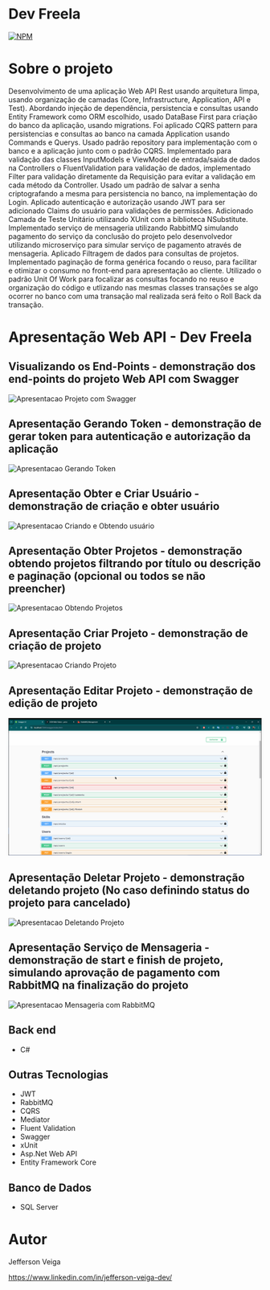 # Dev Freela

[![NPM](https://img.shields.io/github/license/jehveiga/Blog-api)](https://github.com/jehveiga/dev-freela/blob/main/LICENSE)

# Sobre o projeto

Desenvolvimento de uma aplicação Web API Rest usando arquitetura limpa, usando organização de camadas (Core, Infrastructure, Application, API e Test).
Abordando injeção de dependência, persistencia e consultas usando Entity Framework como ORM escolhido, usado DataBase First para criação do banco da aplicação, usando migrations.
Foi aplicado CQRS pattern para persistencias e consultas ao banco na camada Application usando Commands e Querys.
Usado padrão repository para implementação com o banco e a aplicação junto com o padrão CQRS.
Implementado para validação das classes InputModels e ViewModel de entrada/saida de dados na Controllers o FluentValidation para validação de dados, implementado Filter para validação diretamente da Requisição para evitar a validação em cada método da Controller.
Usado um padrão de salvar a senha criptografando a mesma para persistencia no banco, na implementaçào do Login.
Aplicado autenticação e autorização usando JWT para ser adicionado Claims do usuário para validações de permissões.
Adicionado Camada de Teste Unitário utilizando XUnit com a biblioteca NSubstitute.
Implementado serviço de mensageria utilizando RabbitMQ simulando pagamento do serviço da conclusão do projeto pelo desenvolvedor utilizando microserviço para simular serviço de pagamento através de mensageria.
Aplicado Filtragem de dados para consultas de projetos.
Implementado paginação de forma genérica focando o reuso, para facilitar e otimizar o consumo no front-end para apresentação ao cliente.
Utilizado o padrão Unit Of Work para focalizar as consultas focando no reuso e organização do código e utlizando nas mesmas classes transações se algo ocorrer no banco com uma transação mal realizada será feito o Roll Back da transação.

# Apresentação Web API - Dev Freela

## Visualizando os End-Points - demonstração dos end-points do projeto Web API com Swagger
![Apresentacao Projeto com Swagger](https://github.com/jehveiga/dev-freela/blob/main/assets/apresentacao_swagger.gif)

## Apresentação Gerando Token - demonstração de gerar token para autenticação e autorização da aplicação
![Apresentacao Gerando Token](https://github.com/jehveiga/dev-freela/blob/main/assets/gerar_token.gif)

## Apresentação Obter e Criar Usuário - demonstração de criação e obter usuário
![Apresentacao Criando e Obtendo usuário](https://github.com/jehveiga/dev-freela/blob/main/assets/obter_criar_usuario.gif)

## Apresentação Obter Projetos - demonstração obtendo projetos filtrando por título ou descrição e paginação (opcional ou todos se não preencher)
![Apresentacao Obtendo Projetos](https://github.com/jehveiga/dev-freela/blob/main/assets/obter_project.gif)

## Apresentação Criar Projeto - demonstração de criação de projeto
![Apresentacao Criando Projeto](https://github.com/jehveiga/dev-freela/blob/main/assets/post_project.gif)

## Apresentação Editar Projeto - demonstração de edição de projeto
![Apresentacao Editando Projeto](https://github.com/jehveiga/dev-freela/blob/main/assets/put_project.gif)

## Apresentação Deletar Projeto - demonstração deletando projeto (No caso definindo status do projeto para cancelado)
![Apresentacao Deletando Projeto](https://github.com/jehveiga/dev-freela/blob/main/assets/delete_project.gif)

## Apresentação Serviço de Mensageria - demonstração de start e finish de projeto, simulando aprovação de pagamento com RabbitMQ na finalização do projeto
![Apresentacao Mensageria com RabbitMQ](https://github.com/jehveiga/dev-freela/blob/main/assets/rabbitMQ_finish_project.gif)

## Back end

- C#

## Outras Tecnologias

- JWT
- RabbitMQ
- CQRS
- Mediator
- Fluent Validation
- Swagger
- xUnit
- Asp.Net Web API
- Entity Framework Core

## Banco de Dados

- SQL Server

# Autor 

Jefferson Veiga

https://www.linkedin.com/in/jefferson-veiga-dev/
